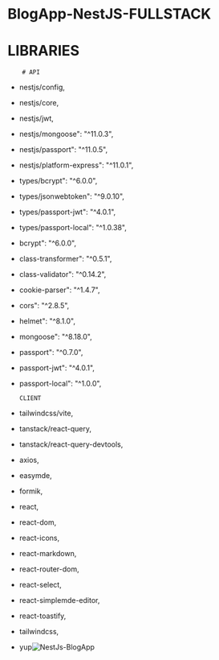 # BlogApp-NestJS-FULLSTACK

# LIBRARIES

        # API                                                                 
   
   - nestjs/config,
   - nestjs/core,
   - nestjs/jwt,
   - nestjs/mongoose": "^11.0.3",
   - nestjs/passport": "^11.0.5",
   - nestjs/platform-express": "^11.0.1",
   -  types/bcrypt": "^6.0.0",
   - types/jsonwebtoken": "^9.0.10",
   - types/passport-jwt": "^4.0.1",
   - types/passport-local": "^1.0.38",
   - bcrypt": "^6.0.0",
   - class-transformer": "^0.5.1",
   - class-validator": "^0.14.2",
   - cookie-parser": "^1.4.7",
   - cors": "^2.8.5",
   - helmet": "^8.1.0",
   - mongoose": "^8.18.0",
   - passport": "^0.7.0",
   - passport-jwt": "^4.0.1",
   - passport-local": "^1.0.0",
    

         CLIENT
     
   - tailwindcss/vite,
   - tanstack/react-query,
   - tanstack/react-query-devtools,
   - axios,
   - easymde,
   - formik,
   - react,
   - react-dom,
   - react-icons,
   - react-markdown,
   - react-router-dom,
   - react-select,
   - react-simplemde-editor,
   - react-toastify,
   - tailwindcss,
   - yup![NestJs-BlogApp](https://github.com/user-attachments/assets/d38bc939-7472-4f4f-acd1-e0649dd58b10)

